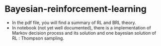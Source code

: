 # Bayesian-reinforcement-learning

- In the pdf file, you will find a summary of RL and BRL theory.
- In notebook (not yet well documented), there is a implementation of Markov decision process and its solution and one bayesian solution of RL :
Thompson sampling.
